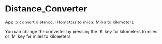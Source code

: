 # Distance_Converter
App to convert distance.
Kilometers to miles.
Miles to kilometers.

You can change the converter by pressing the 'K' key for kilometers to miles or 'M' key for miles to kilometers
